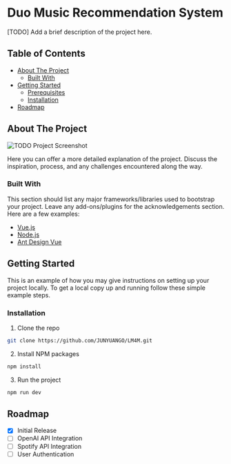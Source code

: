# Duo Music Recommendation System

[TODO] Add a brief description of the project here.

## Table of Contents

- [About The Project](#about-the-project)
    - [Built With](#built-with)
- [Getting Started](#getting-started)
    - [Prerequisites](#prerequisites)
    - [Installation](#installation)
- [Roadmap](#roadmap)

[//]: # (- [Usage]&#40;#usage&#41;)

[//]: # (- [Contributing]&#40;#contributing&#41;)

[//]: # (- [License]&#40;#license&#41;)

[//]: # (- [Contact]&#40;#contact&#41;)

[//]: # (- [Acknowledgments]&#40;#acknowledgments&#41;)

## About The Project

![TODO Project Screenshot](/path/to/screenshot.png)

Here you can offer a more detailed explanation of the project. Discuss the inspiration, process, and any challenges
encountered along the way.

### Built With

This section should list any major frameworks/libraries used to bootstrap your project. Leave any add-ons/plugins for
the acknowledgements section. Here are a few examples:

- [Vue.js](https://vuejs.org/)
- [Node.js](https://nodejs.org/)
- [Ant Design Vue](https://www.antdv.com/)

## Getting Started

This is an example of how you may give instructions on setting up your project locally. To get a local copy up and
running follow these simple example steps.

### Installation

1. Clone the repo

```bash 
git clone https://github.com/JUNYUANGO/LM4M.git
```

2. Install NPM packages

```bash
npm install
```

3. Run the project

```bash
npm run dev
```

## Roadmap

- [x] Initial Release
- [ ] OpenAI API Integration
- [ ] Spotify API Integration
- [ ] User Authentication
